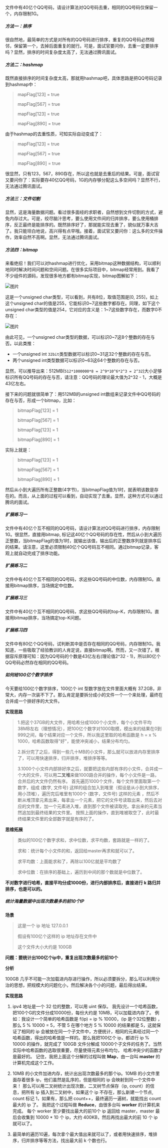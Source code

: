 文件中有40亿个QQ号码，请设计算法对QQ号码去重，相同的QQ号码仅保留一个，内存限制1G。

##### **方法一：排序**

很自然地，最简单的方式是对所有的QQ号码进行排序，重复的QQ号码必然相邻，保留第一个，去掉后面重复的就行。可是，面试官要问你，去重一定要排序吗？显然，排序的时间复杂度太高了，无法通过腾讯面试。

##### **方法二：hashmap**

既然直接排序的时间复杂度太高，那就用hashmap吧，具体思路是把QQ号码记录到hashmap中：

> mapFlag[123] = true
>
> mapFlag[567] = true
>
> mapFlag[123] = true
>
> mapFlag[890] = true

由于hashmap的去重性质，可知实际自动变成了：

> mapFlag[123] = true
>
> mapFlag[567] = true
>
> mapFlag[890] = true

很显然，只有123，567，890存在，所以这也就是去重后的结果。可是，面试官又要问你了：实际要存40亿QQ号码，1G的内存够分配这么多空间吗？显然不行，无法通过腾讯面试。

##### **方法三：文件切割**

显然，这是海量数据问题。看过很多面经的求职者，自然想到文件切割的方式，避免内存过大。可是，绞尽脑汁思考，要么使用文件间的归并排序，要么使用桶排序，反正最终是能排序的。既然排序好了，那就能实现去重了，貌似就万事大吉了。我只能坦白地说，高兴得有点早哦。接着，面试官又要问你：这么多的文件操作，效率自然不高啊。显然，无法通过腾讯面试。

##### **方法四：bitmap**

来看绝招！我们可以对hashmap进行优化，采用bitmap这种数据结构，可以顺利地同时解决时间问题和空间问题。在很多实际项目中，bitmap经常用到。我看了不少组件的源码，发现很多地方都有bitmap实现，bitmap图解如下：

![图片](F:\markdown笔记\image\640.png)

这是一个unsigned char类型，可以看到，共有8位，取值范围是[0, 255]，如上这个unsigned char的值是255，它能标识0~7这些数字都存在。同理，如下这个unsigned char类型的值是254，它对应的含义是：1~7这些数字存在，而数字0不存在：

![图片](F:\markdown笔记\image\641.png)

由此可见，一个unsigned char类型的数据，可以标识0~7这8个整数的存在与否。以此类推：

- 一个unsigned int `32bit`类型数据可以标识0~31这32个整数的存在与否。
- 两个unsigned int类型数据可以标识0~63这64个整数的存在与否。

显然，可以推导出来：512MB(`512*1000000*8 = 2^9*10^6*2^3 = 2^32`)大小足够标识所有QQ号码的存在与否，请注意：QQ号码的理论最大值为2^32 - 1，大概是43亿左右。

接下来的问题就很简单了：用512MB的unsigned int数组来记录文件中QQ号码的存在与否，形成一个bitmap，比如：

> bitmapFlag[123] = 1
>
> bitmapFlag[567] = 1
>
> bitmapFlag[123] = 1
>
> bitmapFlag[890] = 1

实际上就是：

> bitmapFlag[123] = 1
>
> bitmapFlag[567] = 1
>
> bitmapFlag[890] = 1

然后从小到大遍历所有正整数(4字节)，当bitmapFlag值为1时，就表明该数是存在的。而且，从上面的过程可以看到，自动实现了去重。显然，这种方式可以通过腾讯的面试。

##### **扩展练习一**

文件中有40亿个互不相同的QQ号码，请设计算法对QQ号码进行排序，内存限制1G。很显然，直接用bitmap, 标记这40亿个QQ号码的存在性，然后从小到大遍历正整数，当bitmapFlag的值为1时，就输出该值，输出后的正整数序列就是排序后的结果。请注意，这里必须限制40亿个QQ号码互不相同。通过bitmap记录，客观上就自动完成了排序功能。

##### **扩展练习二**

文件中有40亿个互不相同的QQ号码，求这些QQ号码的中位数，内存限制1G。直接用bitmap排序，当场搞定中位数。

##### **扩展练习三**

文件中有40亿个互不相同的QQ号码，求这些QQ号码的top-K，内存限制1G。直接用bitmap排序，当场搞定top-K问题。

##### **扩展练习四**

文件中有80亿个QQ号码，试判断其中是否存在相同的QQ号码，内存限制1G。我知道，一些吸取了经验教训的人肯定说，直接bitmap啊。然而，又一次错了。根据容斥原理可知：因为QQ号码的个数是43亿左右(理论值2^32 - 1)，所以80亿个QQ号码必然存在相同的QQ号码。



##### **如何给100亿个数字排序** 

今天要给100亿个数字排序，100亿个 int 型数字放在文件里面大概有 37.2GB，非常大，内存一次装不下了。那么肯定是要拆分成小的文件一个一个来处理，最终在合并成一个排好序的大文件。 

**实现思路**

> 1.把这个37GB的大文件，用哈希分成1000个小文件，每个小文件平均38MB左右（理想情况），把100亿个数字对1000取模，模出来的结果在0到999之间，每个结果对应一个文件，所以我这里取的哈希函数是 h = x % 1000，哈希函数取得"好"，能使冲突减小，结果分布均匀。 
>
> 2.拆分完了之后，得到一些几十MB的小文件，那么就可以放进内存里排序了，可以用快速排序，归并排序，堆排序等等。 
>
> 3.1000个小文件内部排好序之后，就要把这些内部有序的小文件，合并成一个大的文件，可以用**二叉堆**来做1000路合并的操作，每个小文件是一路，合并后的大文件仍然有序。 首先遍历1000个文件，每个文件里面取第一个数字，组成 (数字, 文件号) 这样的组合加入到堆里（假设是从小到大排序，用小顶堆），遍历完后堆里有1000个 (数字，文件号) 这样的元素 ，然后不断从堆顶拿元素出来，每拿出一个元素，把它的文件号读取出来，然后去对应的文件里，加一个元素进入堆，直到那个文件被读取完。拿出来的元素当然追加到最终结果的文件里。 按照上面的操作，直到堆被取空了，此时最终结果文件里的全部数字就是有序的了。 

**思维拓展**

> 类似的100亿个数字求和，求中位数，求平均数，套路就是一样的了。 
>
> 求和：统计每个小文件的和，返回给master再求和就可以了。 
>
> 求平均数：上面能求和了，再除以100亿就是平均数了 
>
> 求中位数：在排序的基础上，遍历到中间的那个数就是中位数了。

**不对数字进行哈希，直接平均分成1000份，进行内部排序后，直接进行 k 路归并排序，也是可以的。** 



##### **统计海量数据中出现次数最多的前10个IP**

**场景** 

> 这是一个 ip 地址 127.0.0.1 
>
> 假设有100亿个这样的 ip 地址存在文件中 
>
> 这个文件大小大约是 100GB 

**问题：要统计出100亿个ip中，重复出现次数最多的前10个** 

**分析** 

100GB 几乎不可能一次加载进内存进行操作，所以必须要拆分，那么可以利用分治的思想，把规模大的问题化小，然后解决各个小的问题，最后得出结果。 

**实现思路**

1. ipv4 地址是一个 32 位的整数，可以用 uint 保存。 我先设计一个哈希函数，把100个G的文件分成10000份，每份大约是 10MB，可以加载进内存了。 例如：我设计一个简单的哈希函数是 f(ip) = ip % 10000，(ip 是个32位整数) ，那么 5 % 10000 = 5，不管 5 在哪个地方 5 % 10000 的结果都是 5，这就保证了相同的 ip 会被放在同一个子文件中，方便统计，相同的元素经过同一个哈希函数，得出的哈希值是一样的。那么我把100亿个 ip，都进行 ip % 10000 的操作，就完成了 100GB 文件分解成 10000个子文件的任务了。当然实际中哈希函数的选取很重要，尽量使得元素分布均匀， 哈希冲突少的函数才是最好的。 记住，我把上面这个分解的过程叫做 **Map**，由一台叫 **master** 的计算机完成这个工作。 

2. 10MB 的小文件加进内存，统计出出现次数最多的那个ip。10MB 的小文件里面存着很多 ip，他们虽然是乱序的，但是相同的 ip 会映射到同一个文件中来！ 那么可以用二叉树统计出现次数，二叉树节点保存（ip, count）的信息，把所有 ip 插入到二叉树中，如果这个 ip 不存在，那么新建一个节点, count 标记 1，如果有，那么把 count++，最终遍历一遍树，就能找出 count 最大的 ip 了。 我把这个过程叫做 **Reduce**，由很多台叫 **worker** 的计算机来完成。 每个 worker 至少要找出最大的前10个 ip 返回给 master，master 最后会收集到 10000 * 10 个 ip，大约 400KB，然后再找出最大的前 10 个 ip 就可以了。 

3. 最简单的遍历10遍，每次拿个最大值出来就可以了，或者用快速排序，堆排序，归并排序等等方法，找出最大前 k 个数也行。 